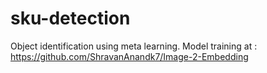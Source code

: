 # sku-detection
Object identification using meta learning.
Model training at : https://github.com/ShravanAnandk7/Image-2-Embedding


